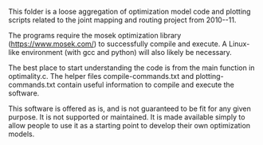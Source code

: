 This folder is a loose aggregation of optimization model code and plotting
scripts related to the joint mapping and routing project from 2010--11.

The programs require the mosek optimization library (https://www.mosek.com/) to
successfully compile and execute. A Linux-like environment (with gcc and python)
will also likely be necessary.

The best place to start understanding the code is from the main function in
optimality.c. The helper files compile-commands.txt and plotting-commands.txt
contain useful information to compile and execute the software.

This software is offered as is, and is not guaranteed to be fit for any given
purpose. It is not supported or maintained. It is made available simply to allow
people to use it as a starting point to develop their own optimization models.
